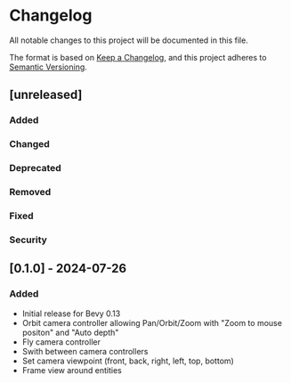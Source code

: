 # Changelog

All notable changes to this project will be documented in this file.

The format is based on [Keep a Changelog](https://keepachangelog.com/en/1.1.0/),
and this project adheres to [Semantic Versioning](https://semver.org/spec/v2.0.0.html).

## [unreleased] 

### Added

### Changed

### Deprecated

### Removed

### Fixed

### Security

## [0.1.0] - 2024-07-26

### Added

- Initial release for Bevy 0.13
- Orbit camera controller allowing Pan/Orbit/Zoom with "Zoom to mouse positon" and "Auto depth"
- Fly camera controller
- Swith between camera controllers
- Set camera viewpoint (front, back, right, left, top, bottom)
- Frame view around entities
